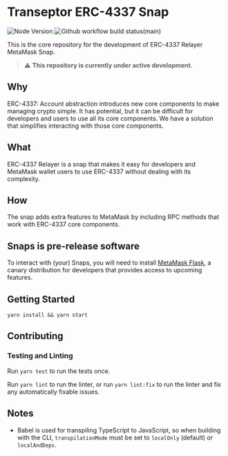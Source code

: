 # Transeptor ERC-4337 Snap

![Node Version](https://img.shields.io/badge/node-16.x-green)
![Github workflow build status(main)](https://img.shields.io/github/actions/workflow/status/transeptorlabs/erc-4337-snap/build.yml?branch=main)

This is the core repository for the development of ERC-4337 Relayer
MetaMask Snap.

> :warning: **This repository is currently under active development.**

## Why

ERC-4337: Account abstraction introduces new core components to make managing crypto simple. It has potential, but it can be difficult for developers and users to use all its core components. We have a solution that simplifies interacting with those core components.

## What

ERC-4337 Relayer is a snap that makes it easy for developers and MetaMask wallet users to use ERC-4337 without dealing with its complexity.

## How

The snap adds extra features to MetaMask by including RPC methods that work with ERC-4337 core components.

## Snaps is pre-release software

To interact with (your) Snaps, you will need to install [MetaMask Flask](https://metamask.io/flask/), a canary distribution for developers that provides access to upcoming features.

## Getting Started

```shell
yarn install && yarn start
```

## Contributing

### Testing and Linting

Run `yarn test` to run the tests once.

Run `yarn lint` to run the linter, or run `yarn lint:fix` to run the linter and fix any automatically fixable issues.

## Notes

- Babel is used for transpiling TypeScript to JavaScript, so when building with the CLI,
  `transpilationMode` must be set to `localOnly` (default) or `localAndDeps`.

